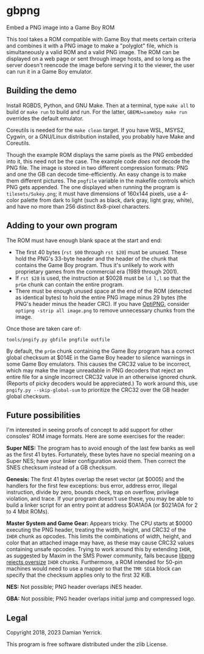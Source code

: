 gbpng
=====
Embed a PNG image into a Game Boy ROM

This tool takes a ROM compatible with Game Boy that meets certain
criteria and combines it with a PNG image to make a "polyglot" file,
which is simultaneously a valid ROM and a valid PNG image.  The ROM
can be displayed on a web page or sent through image hosts, and so
long as the server doesn't reencode the image before serving it to
the viewer, the user can run it in a Game Boy emulator.

Building the demo
--------
Install RGBDS, Python, and GNU Make.  Then at a terminal, type
`make all` to build or `make run` to build and run.  For the latter,
`GBEMU=sameboy make run` overrides the default emulator.

Coreutils is needed for the `make clean` target. If you have WSL,
MSYS2, Cygwin, or a GNU/Linux distribution installed, you probably
have Make and Coreutils.

Though the example ROM displays the same pixels as the PNG embedded
into it, this need not be the case.  The example code *does not*
decode the PNG file.  The image is stored in two different
compression formats: PNG and one the GB can decode time-efficiently.
An easy change is to make them different pictures.  The `pngfile`
variable in the makefile controls which PNG gets appended.  The one
displayed when running the program is `tilesets/Sukey.png`; it must
have dimensions of 160x144 pixels, use a 4-color palette from dark
to light (such as black, dark gray, light gray, white), and have no
more than 256 distinct 8x8-pixel characters.

Adding to your own program
--------------------------
The ROM must have enough blank space at the start and end:

- The first 40 bytes (`rst $00` through `rst $20`) must be unused.
  These hold the PNG's 33-byte header and the header of the chunk
  that contains the Game Boy program.  Thus it's unlikely to work
  with proprietary games from the commercial era (1989 through 2001).
- If `rst $28` is used, the instruction at $0028 must be `ld l,l`
  so that the `prGm` chunk can contain the entire program.
- There must be enough unused space at the end of the ROM (detected
  as identical bytes) to hold the entire PNG image minus 29 bytes
  (the PNG's header minus the header CRC).  If you have [OptiPNG],
  consider `optipng -strip all image.png` to remove unnecessary
  chunks from the image.

Once those are taken care of:

    tools/pngify.py gbfile pngfile outfile

By default, the `prGm` chunk containing the Game Boy program has a
correct global checksum at $014E in the Game Boy header to silence
warnings in some Game Boy emulators.  This causes the CRC32 value to
be incorrect, which may make the image unreadable in PNG decoders
that reject an entire file for a single incorrect CRC32 value in
an otherwise ignored chunk.  (Reports of picky decoders would be
appreciated.)  To work around this, use `pngify.py --skip-global-sum`
to prioritize the CRC32 over the GB header global checksum.

[OptiPNG]: https://optipng.sourceforge.net/

Future possibilities
--------------------
I'm interested in seeing proofs of concept to add support for other
consoles' ROM image formats.  Here are some exercises for the reader:

**Super NES:** The program has to avoid enough of the last few banks
as well as the first 41 bytes.  Fortunately, these bytes have no
special meaning on a Super NES; have your linker configuration avoid
them.  Then correct the SNES checksum instead of a GB checksum.

**Genesis:** The first 41 bytes overlap the reset vector (at $0005)
and the handlers for the first few exceptions: bus error, address
error, illegal instruction, divide by zero, bounds check, trap on
overflow, privilege violation, and trace.  If your program doesn't
use these, you may be able to build a linker script for an entry
point at address $0A1A0A (or $021A0A for 2 to 4 Mbit ROMs).

**Master System and Game Gear:** Appears tricky.  The CPU starts at
$0000 executing the PNG header, treating the width, height, and CRC32
of the `IHDR` chunk as opcodes.  This limits the combinations of
width, height, and color that an attached image may have, as these
may cause CRC32 values containing unsafe opcodes.  Trying to work
around this by extending `IHDR`, as suggested by Maxim in the SMS
Power community, fails because [libpng rejects oversize] `IHDR`
chunks.  Furthermore, a ROM intended for 50-pin machines would need
to use a mapper so that the `TMR SEGA` block can specify that the
checksum applies only to the first 32 KiB.

**NES:** Not possible; PNG header overlaps iNES header.

**GBA:** Not possible; PNG header overlaps initial jump and
compressed logo.

[libpng rejects oversize]: https://github.com/glennrp/libpng/blob/a37d4836519517bdce6cb9d956092321eca3e73b/pngpread.c#L227

Legal
-----
Copyright 2018, 2023 Damian Yerrick.

This program is free software distributed under the zlib License.
